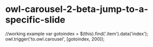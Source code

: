 # owl-carousel-2-beta-jump-to-a-specific-slide
//working example
var gotoindex = $(this).find('.item').data('index');
owl.trigger('to.owl.carousel', [gotoindex, 200]);
